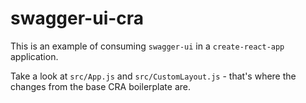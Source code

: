 # swagger-ui-cra

This is an example of consuming `swagger-ui` in a `create-react-app` application.

Take a look at `src/App.js` and `src/CustomLayout.js` - that's where the changes from the base CRA boilerplate are.
